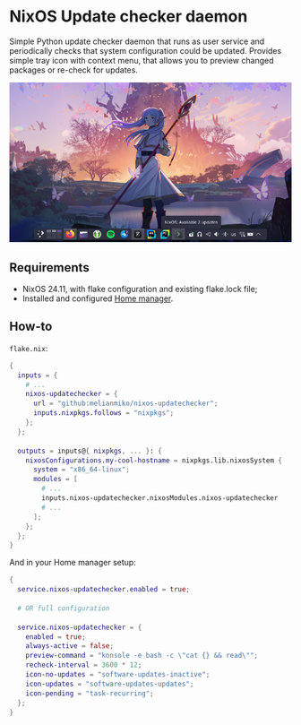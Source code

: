 # NixOS Update checker daemon

Simple Python update checker daemon that runs as user service and periodically
checks that system configuration could be updated. Provides simple tray icon with
context menu, that allows you to preview changed packages or re-check for updates.

![Preview](./preview.png)

## Requirements
- NixOS 24.11, with flake configuration and existing flake.lock file;
- Installed and configured [Home manager](https://github.com/nix-community/home-manager).

## How-to

`flake.nix`:

```nix
{
  inputs = {
    # ...
    nixos-updatechecker = {
      url = "github:melianmiko/nixos-updatechecker";
      inputs.nixpkgs.follows = "nixpkgs";
    };
  };

  outputs = inputs@{ nixpkgs, ... }: {
    nixosConfigurations.my-cool-hostname = nixpkgs.lib.nixosSystem {
      system = "x86_64-linux";
      modules = [
        # ...
        inputs.nixos-updatechecker.nixosModules.nixos-updatechecker
        # ...
      ];
    };
  };
}
```

And in your Home manager setup:

```nix
{
  service.nixos-updatechecker.enabled = true;

  # OR full configuration

  service.nixos-updatechecker = {
    enabled = true;
    always-active = false;
    preview-command = "konsole -e bash -c \"cat {} && read\"";
    recheck-interval = 3600 * 12;
    icon-no-updates = "software-updates-inactive";
    icon-updates = "software-updates-updates";
    icon-pending = "task-recurring";
  };
}
```
